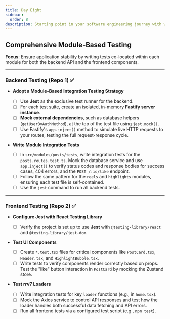 ```yaml
---
title: Day Eight
sidebar:
  order: 8
description: Starting point in your software engineering journey with webeet.
---
```


## Comprehensive Module-Based Testing

**Focus**: Ensure application stability by writing tests co-located within each module for both the backend API and the frontend components.

---

### Backend Testing (Repo 1) ✅

- **Adopt a Module-Based Integration Testing Strategy**

  - [ ] Use **Jest** as the exclusive test runner for the backend.
  - [ ] For each test suite, create an isolated, in-memory **Fastify server instance**.
  - [ ] **Mock external dependencies**, such as database helpers (`getUserByAuthMethod`), at the top of the test file using `jest.mock()`.
  - [ ] Use Fastify's `app.inject()` method to simulate live HTTP requests to your routes, testing the full request-response cycle.

- **Write Module Integration Tests**
  - [ ] In `src/modules/posts/tests`, write integration tests for the `posts.routes.test.ts`. Mock the database service and use `app.inject()` to verify status codes and response bodies for success cases, 404 errors, and the `POST /:id/like` endpoint.
  - [ ] Follow the same pattern for the `reels` and `highlights` modules, ensuring each test file is self-contained.
  - [ ] Use the `jest` command to run all backend tests.

---

### Frontend Testing (Repo 2) ✅

- **Configure Jest with React Testing Library**

  - [ ] Verify the project is set up to use **Jest** with `@testing-library/react` and `@testing-library/jest-dom`.

- **Test UI Components**

  - [ ] Create `*.test.tsx` files for critical components like `PostCard.tsx`, `Header.tsx`, and `HighlightBubble.tsx`.
  - [ ] Write tests to verify components render correctly based on props. Test the "like" button interaction in `PostCard` by mocking the Zustand store.

- **Test rrv7 Loaders**
  - [ ] Write integration tests for key `loader` functions (e.g., in `home.tsx`).
  - [ ] Mock the Axios service to control API responses and test how the loader handles both successful data fetching and API errors.
  - [ ] Run all frontend tests via a configured test script (e.g., `npm test`).
